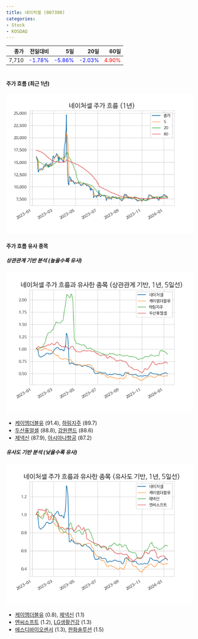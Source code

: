```yaml
---
title: 네이처셀 (007390)
categories:
- Stock
- KOSDAQ
---
```


|종가|전일대비|5일|20일|60일|
|---:|-------:|--:|---:|---:|
|7,710|<span style="color: blue">-1.78%</span>|<span style="color: blue">-5.86%</span>|<span style="color: blue">-2.03%</span>|<span style="color: red">4.90%</span>|

<!-- more -->
#
#### 주가 흐름 (최근 1년)
![007390](/assets/images/stock/007390.png)


#### 주가 흐름 유사 종목


##### 상관관계 기반 분석 (높을수록 유사)
![007390](/assets/images/stock/007390_corr.png)
- [케이엠더블유](/032500/) (91.4), [하림지주](/003380/) (89.7)
- [두산퓨얼셀](/336260/) (88.8), [강원랜드](/035250/) (88.6)
- [제넥신](/095700/) (87.9), [아시아나항공](/020560/) (87.2)


##### 유사도 기반 분석 (낮을수록 유사)	
![007390](/assets/images/stock/007390_sim.png)
- [케이엠더블유](/032500/) (0.8), [제넥신](/095700/) (1.1)
- [엔씨소프트](/036570/) (1.2), [LG생활건강](/051900/) (1.3)
- [에스디바이오센서](/137310/) (1.3), [한화솔루션](/009830/) (1.5)